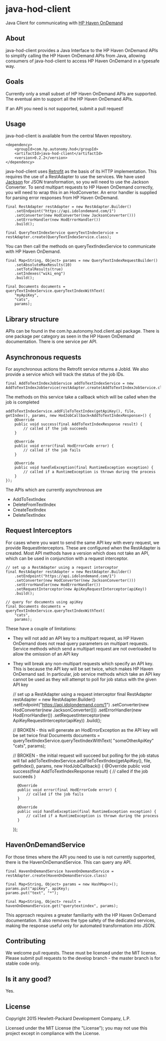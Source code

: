 # java-hod-client

Java Client for communicating with [HP Haven OnDemand](http://www.idolondemand.com)

## About
java-hod-client provides a Java Interface to the HP Haven OnDemand APIs to simplify calling the HP Haven OnDemand APIs
from Java, allowing consumers of java-hod-client to access HP Haven OnDemand in a typesafe way.

## Goals
Currently only a small subset of HP Haven OnDemand APIs are supported. The eventual aim to support all the HP Haven OnDemand
APIs.

If an API you need is not supported, submit a pull request!

## Usage

java-hod-client is available from the central Maven repository.

    <dependency>
        <groupId>com.hp.autonomy.hod</groupId>
        <artifactId>java-hod-client</artifactId>
        <version>0.2.2</version>
    </dependency>

java-hod-client uses [Retrofit](http://square.github.io/retrofit/) as the basis of its HTTP implementation. This
requires the use of a RestAdapter to use the services. We have used [Jackson](https://github.com/FasterXML/jackson) for
JSON transformation, so you will need to use the Jackson Converter. To send multipart requests to HP Haven OnDemand
correctly, you will need to wrap this in an HodConverter. An error handler is supplied for parsing error responses from
HP Haven OnDemand.

    final RestAdapter restAdapter = new RestAdapter.Builder()
        .setEndpoint("https://api.idolondemand.com/1")
        .setConverter(new HodConverter(new JacksonConverter()))
        .setErrorHandler(new HodErrorHandler())
        .build();

    final QueryTextIndexService queryTextIndexService = restAdapter.create(QueryTextIndexService.class);

You can then call the methods on queryTextIndexService to communicate with HP Haven OnDemand.

    final Map<String, Object> params = new QueryTextIndexRequestBuilder()
        .setAbsoluteMaxResults(10)
        .setTotalResults(true)
        .setIndexes("wiki_eng")
        .build();

    final Documents documents = queryTextIndexService.queryTextIndexWithText(
        "myApiKey",
        "cats",
        params);

## Library structure
APIs can be found in the com.hp.autonomy.hod.client.api package. There is one package per category as seen in the 
HP Haven OnDemand documentation. There is one service per API.

## Asynchronous requests
For asynchronous actions the Retrofit service returns a JobId. We also provide a service which will track the status of
the job IDs.

    final AddToTextIndexJobService addToTextIndexService = new AddToTextIndexJobService(restAdapter.create(AddToTextIndexJobService.class));

The methods on this service take a callback which will be called when the job is completed

    addToTextIndexService.addFileToTextIndex(getApiKey(), file, getIndex(), params, new HodJobCallback<AddToTextIndexResponse>() {
        @Override
        public void success(final AddToTextIndexResponse result) {
            // called if the job succeeds
        }

        @Override
        public void error(final HodErrorCode error) {
            // called if the job fails
        }

        @Override
        public void handleException(final RuntimeException exception) {
            // called if a RuntimeException is thrown during the process
        }
    });


The APIs which are currently asynchronous are

* AddToTextIndex
* DeleteFromTextIndex
* CreateTextIndex
* DeleteTextIndex

## Request Interceptors
For cases where you want to send the same API key with every request, we provide RequestInterceptors. These are
configured when the RestAdapter is created. Most API methods have a version which does not take an API, which can be used
in conjunction with a request interceptor.

    // set up a RestAdapter using a request interceptor
    final RestAdapter restAdapter = new RestAdapter.Builder()
        .setEndpoint("https://api.idolondemand.com/1")
        .setConverter(new HodConverter(new JacksonConverter()))
        .setErrorHandler(new HodErrorHandler())
        .setRequestInterceptor(new ApiKeyRequestInterceptor(apiKey))
        .build();

    // query for documents using apiKey
    final Documents documents = queryTextIndexService.queryTextIndexWithText(
        "cats",
        params);

These have a couple of limitations:

* They will not add an API key to a multipart request, as HP Haven OnDemand does not read query parameters on multipart
requests. Service methods which send a multipart request are not overloaded to allow the omission of an API key
* They will break any non-multipart requests which specify an API key. This is because the API key will be set twice,
which makes HP Haven OnDemand sad. In particular, job service methods which take an API key cannot be used as they will
attempt to poll for job status with the given API key


    // set up a RestAdapter using a request interceptor
    final RestAdapter restAdapter = new RestAdapter.Builder()
        .setEndpoint("https://api.idolondemand.com/1")
        .setConverter(new HodConverter(new JacksonConverter()))
        .setErrorHandler(new HodErrorHandler())
        .setRequestInterceptor(new ApiKeyRequestInterceptor(apiKey))
        .build();

    // BROKEN - this will generate an HodErrorException as the API key will be set twice
    final Documents documents = queryTextIndexService.queryTextIndexWithText(
        "someOtherApiKey"
        "cats",
        params);

    // BROKEN - the initial request will succeed but polling for the job status will fail
    addToTextIndexService.addFileToTextIndex(getApiKey(), file, getIndex(), params, new HodJobCallback<AddToTextIndexResponse>() {
        @Override
        public void success(final AddToTextIndexResponse result) {
            // called if the job succeeds
        }

        @Override
        public void error(final HodErrorCode error) {
            // called if the job fails
        }

        @Override
        public void handleException(final RuntimeException exception) {
            // called if a RuntimeException is thrown during the process
        }
    });

## HavenOnDemandService
For those times where the API you need to use is not currently supported, there is the HavenOnDemandService. This can
query any API.

    final HavenOnDemandService havenOnDemandService = restAdapter.create(HavenOnDemandService.class)
    
    final Map<String, Object> params = new HashMap<>();
    params.put("apiKey", apiKey);
    params.put("text", "*");
    
    final Map<String, Object> result = havenOnDemandService.get("querytextindex", params);
    
This approach requires a greater familiarity with the HP Haven OnDemand documentation. It also removes the type safety of
the dedicated services, making the response useful only for automated transformation into JSON.

## Contributing
We welcome pull requests. These must be licensed under the MIT license. Please submit pull requests to the develop
branch - the master branch is for stable code only.

## Is it any good?
Yes.

## License
Copyright 2015 Hewlett-Packard Development Company, L.P.

Licensed under the MIT License (the "License"); you may not use this project except in compliance with the License.